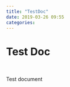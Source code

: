 ```yaml
---
title: "TestDoc"
date: 2019-03-26 09:55
categories: 
---
```

<!DOCTYPE html>
<html>
<head>
<script async src="//pagead2.googlesyndication.com/pagead/js/adsbygoogle.js"></script>
<script>
  (adsbygoogle = window.adsbygoogle || []).push({
    google_ad_client: "ca-pub-6627727785994437",
    enable_page_level_ads: true
  });
</script>
</head>
<body>
	<h1> Test Doc </h1> <br />
	<p> Test document </p>
</body>
</html>
